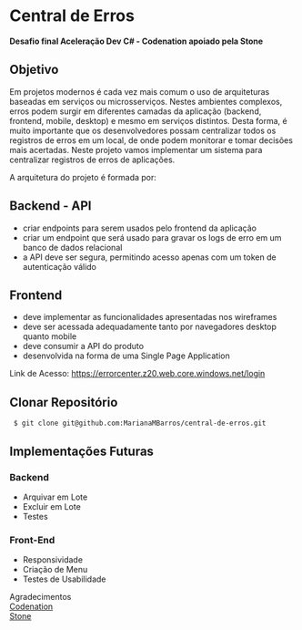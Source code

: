# Central de Erros 

**Desafio final Aceleração Dev C# - Codenation apoiado pela Stone**

## Objetivo
Em projetos modernos é cada vez mais comum o uso de arquiteturas baseadas em serviços ou microsserviços. Nestes ambientes complexos, erros podem surgir em diferentes camadas da aplicação (backend, frontend, mobile, desktop) e mesmo em serviços distintos. Desta forma, é muito importante que os desenvolvedores possam centralizar todos os registros de erros em um local, de onde podem monitorar e tomar decisões mais acertadas. Neste projeto vamos implementar um sistema para centralizar registros de erros de aplicações.

A arquitetura do projeto é formada por:

## Backend - API
- criar endpoints para serem usados pelo frontend da aplicação
- criar um endpoint que será usado para gravar os logs de erro em um banco de dados relacional
- a API deve ser segura, permitindo acesso apenas com um token de autenticação válido

## Frontend
- deve implementar as funcionalidades apresentadas nos wireframes
- deve ser acessada adequadamente tanto por navegadores desktop quanto mobile
- deve consumir a API do produto
- desenvolvida na forma de uma Single Page Application

Link de Acesso: https://errorcenter.z20.web.core.windows.net/login 

##  Clonar Repositório 
``` $ git clone git@github.com:MarianaMBarros/central-de-erros.git```

## Implementações Futuras  
### Backend			
- Arquivar em Lote
- Excluir em Lote 
- Testes

### Front-End
- Responsividade 
- Criação de Menu  
- Testes de Usabilidade

Agradecimentos    
[Codenation](https://www.codenation.dev/)   
[Stone](https://www.stone.com.br/)

